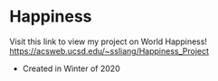 # Happiness

Visit this link to view my project on World Happiness! https://acsweb.ucsd.edu/~ssliang/Happiness_Project 
* Created in Winter of 2020
